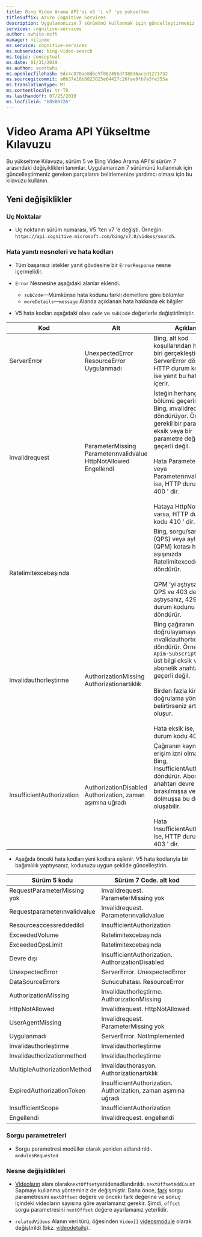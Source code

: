 ```yaml
---
title: Bing Video Arama API'si v5 'i v7 'ye yükseltme
titleSuffix: Azure Cognitive Services
description: Uygulamanızın 7 sürümünü kullanmak için güncelleştirmeniz gereken parçalarını tanımlar.
services: cognitive-services
author: swhite-msft
manager: nitinme
ms.service: cognitive-services
ms.subservice: bing-video-search
ms.topic: conceptual
ms.date: 01/31/2019
ms.author: scottwhi
ms.openlocfilehash: 5dc4c870ae8dbe9f082456d738836aced1271732
ms.sourcegitcommit: a0b37e18b8823025e64427c26fae9fb7a3fe355a
ms.translationtype: MT
ms.contentlocale: tr-TR
ms.lasthandoff: 07/25/2019
ms.locfileid: "68500726"
---
```

# <a name="video-search-api-upgrade-guide"></a>Video Arama API Yükseltme Kılavuzu

Bu yükseltme Kılavuzu, sürüm 5 ve Bing Video Arama API'si sürüm 7 arasındaki değişiklikleri tanımlar. Uygulamanızın 7 sürümünü kullanmak için güncelleştirmeniz gereken parçalarını belirlemenize yardımcı olması için bu kılavuzu kullanın.

## <a name="breaking-changes"></a>Yeni değişiklikler

### <a name="endpoints"></a>Uç Noktalar

- Uç noktanın sürüm numarası, V5 'ten v7 'e değişti. Örneğin: `https://api.cognitive.microsoft.com/bing/v7.0/videos/search`.

### <a name="error-response-objects-and-error-codes"></a>Hata yanıtı nesneleri ve hata kodları

- Tüm başarısız istekler yanıt gövdesine bir `ErrorResponse` nesne içermelidir.

- `Error` Nesnesine aşağıdaki alanlar eklendi.  
  - `subCode`&mdash;Mümkünse hata kodunu farklı demetlere göre bölümler
  - `moreDetails`&mdash;`message` Alanda açıklanan hata hakkında ek bilgiler
   

- V5 hata kodları aşağıdaki olası `code` ve `subCode` değerlerle değiştirilmiştir.

|Kod|Alt|Açıklama
|-|-|-
|ServerError|UnexpectedError<br/>ResourceError<br/>Uygulanmadı|Bing, alt kod koşullarından herhangi biri gerçekleştiğinde ServerError döndürür. HTTP durum kodu 500 ise yanıt bu hataları içerir.
|Invalidrequest|ParameterMissing<br/>Parameterınvalidvalue<br/>HttpNotAllowed<br/>Engellendi|İsteğin herhangi bir bölümü geçerli değilse Bing, ınvalidrequest döndürüyor. Örneğin, gerekli bir parametre eksik veya bir parametre değeri geçerli değil.<br/><br/>Hata ParameterMissing veya Parameterınvalidvalue ise, HTTP durum kodu 400 ' dir.<br/><br/>Hataya HttpNotAllowed varsa, HTTP durum kodu 410 ' dir.
|Ratelimitexcebaşında||Bing, sorgu/saniye (QPS) veya aylık sorgu (QPM) kotası her aşışınızda Ratelimitexceden başına döndürür.<br/><br/>QPM 'yi aştıysanız Bing, QPS ve 403 değerini aştıysanız, 429 HTTP durum kodunu döndürür.
|Invalidauthorleştirme|AuthorizationMissing<br/>Authorizationartıklık|Bing çağıranın kimliğini doğrulayamayan Bing, ınvalidauthortıcıyla geri döndürür. Örneğin, `Ocp-Apim-Subscription-Key` üst bilgi eksik veya abonelik anahtarı geçerli değil.<br/><br/>Birden fazla kimlik doğrulama yöntemi belirtirseniz artıklık oluşur.<br/><br/>Hata eksik ise, HTTP durum kodu 401 ' dir.
|InsufficientAuthorization|AuthorizationDisabled<br/>Authorization, zaman aşımına uğradı|Çağıranın kaynağa erişim izni olmadığında Bing, InsufficientAuthorization döndürür. Abonelik anahtarı devre dışı bırakılmışsa veya süresi dolmuşsa bu durum oluşabilir. <br/><br/>Hata InsufficientAuthorization ise, HTTP durum kodu 403 ' dir.

- Aşağıda önceki hata kodları yeni kodlara eşlenir. V5 hata kodlarıyla bir bağımlılık yaptıysanız, kodunuzu uygun şekilde güncelleştirin.

|Sürüm 5 kodu|Sürüm 7 Code. alt kod
|-|-
|RequestParameterMissing yok|Invalidrequest. ParameterMissing yok
Requestparameterınvalidvalue|Invalidrequest. Parameterınvalidvalue
Resourceaccessreddedildi|InsufficientAuthorization
ExceededVolume|Ratelimitexcebaşında
ExceededQpsLimit|Ratelimitexcebaşında
Devre dışı|InsufficientAuthorization. AuthorizationDisabled
UnexpectedError|ServerError. UnexpectedError
DataSourceErrors|Sunucuhatası. ResourceError
AuthorizationMissing|Invalidauthorleştirme. AuthorizationMissing
HttpNotAllowed|Invalidrequest. HttpNotAllowed
UserAgentMissing|Invalidrequest. ParameterMissing yok
Uygulanmadı|ServerError. NotImplemented
Invalidauthorleştirme|Invalidauthorleştirme
Invalidauthorizationmethod|Invalidauthorleştirme
MultipleAuthorizationMethod|Invalidauthorasyon. Authorizationartıklık
ExpiredAuthorizationToken|InsufficientAuthorization. Authorization, zaman aşımına uğradı
InsufficientScope|InsufficientAuthorization
Engellendi|Invalidrequest. engellendi

### <a name="query-parameters"></a>Sorgu parametreleri

- Sorgu parametresi modüller olarak yeniden adlandırıldı. [](https://docs.microsoft.com/rest/api/cognitiveservices-bingsearch/bing-video-api-v7-reference#modulesrequested) `modulesRequested`  

### <a name="object-changes"></a>Nesne değişiklikleri

- [Videoların](https://docs.microsoft.com/rest/api/cognitiveservices-bingsearch/bing-video-api-v7-reference#videos) alanı olarak`nextOffset`yenidenadlandırıldı. `nextOffsetAddCount` Sapmayı kullanma yönteminiz de değişmiştir. Daha önce, [fark](https://docs.microsoft.com/rest/api/cognitiveservices-bingsearch/bing-video-api-v7-reference#offset) sorgu parametresini `nextOffset` değere ve önceki fark değerine ve sonuç içindeki videoların sayısına göre ayarlamanız gerekir. Şimdi, `offset` sorgu parametresini `nextOffset` değere ayarlamanız yeterlidir.  
  
- `relatedVideos` Alanın veri türü, öğesinden `Video[]` [videosmodule](https://docs.microsoft.com/rest/api/cognitiveservices-bingsearch/bing-video-api-v7-reference#videosmodule) olarak değiştirildi (bkz. [videodetails](https://docs.microsoft.com/rest/api/cognitiveservices-bingsearch/bing-video-api-v7-reference#videodetails)).

